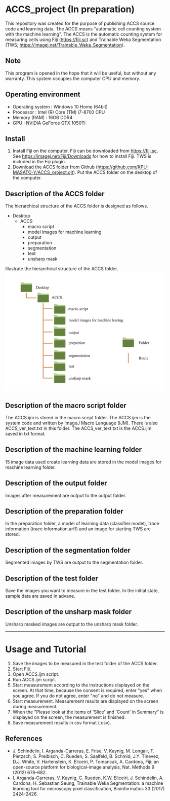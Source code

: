 # ACCS_project (In preparation)
This repository was created for the purpose of publishing ACCS source code and learning data.
The ACCS means "automatic cell counting system with the machine learning". The ACCS is the automatic counting system for measuring cells using Fiji (https://fiji.sc) and Trainable Weka Segmentation (TWS; https://imagej.net/Trainable_Weka_Segmentation).

## Note
This program is opened in the hope that it will be useful, but without any warranty. This system occupies the computer CPU and memory.

## Operating environment
* Operating system : Windows 10 Home (64bit)  
* Processor        : Intel (R) Core (TM) i7-8700 CPU  
* Memory (RAM)     : 16GB DDR4  
* GPU              : NVIDIA GeForce GTX 1050Ti  


## Install
1.  Install Fiji on the computer. Fiji can be downloaded from https://fiji.sc. See https://imagej.net/Fiji/Downloads for how to install Fiji. TWS is included in the Fiji plugin.
2.  Download the ACCS folder from Github (https://github.com/KPU-MASATO-Y/ACCS_project.git). Put the ACCS folder on the desktop of the computer.

## Description of the ACCS folder
The hierarchical structure of the ACCS folder is designed as follows.
* Desktop
  * ACCS
    * macro script
    * model images for machine learning
    * output
    * preparation
    * segmentation
    * test
    * unsharp mask
 
Illustrate the hierarchical structure of the ACCS folder.  
![Folder Structure](./ReadMe_images/Folder_structure.tiff)

## Description of the macro script folder
The ACCS.ijm is stored in the macro script folder. The ACCS.ijm is the system code and written by ImageJ Macro Language (IJM). There is also ACCS_ver_text.txt in this folder. The ACCS_ver_text.txt is the ACCS.ijm saved in txt format.

## Description of the machine learning folder
15 image data used create learning data are stored in the model images for machine learning folder. 

## Description of the output folder
Images after measurement are output to the output folder.

## Description of the preparation folder
In the preparation folder, a model of learning data (classifier.model), trace information (trace information.arff) and an image for starting TWS are stored.

## Description of the segmentation folder
Segmented images by TWS are output to the segmentation folder.

## Description of the test folder
Save the images you want to measure in the test folder. In the initial state, sample data are saved in advane.

## Description of the unsharp mask folder
Unsharp masked images are output to the unsharp mask folder.

***
# **Usage and Tutorial**
1. Save the images to be measured in the test folder of the ACCS folder.
2. Start Fiji.
3. Open ACCS.ijm script.
4. Run ACCS.ijm script.
5. Start measurement according to the instructions displayed on the screen. At that time, because the consent is required, enter "yes" when you agree. If you do not agree, enter "no" and do not measure.
6. Start measurement. Measurement results are displayed on the screen during measurement.
7. When the "Please look at the items of 'Slice' and 'Count' in Summary" is displayed on the screen, the measurement is finished.
8. Save measurement results in csv format (.csv).


## References
* J. Schindelin, I. Arganda-Carreras, E. Frise, V. Kaynig, M. Longair, T. Pietzsch, S. Preibisch, C. Rueden, S. Saalfeld, B. Schmid, J.Y. Tinevez, D.J. White, V. Hartenstein, K. Eliceiri, P. Tomancak, A. Cardona, Fiji: an open-source platform for biological-image analysis, Nat. Methods 9 (2012) 676-682.
* I. Arganda-Carreras, V. Kaynig, C. Rueden, K.W. Eliceiri, J. Schindelin, A. Cardona, H. Sebastian Seung, Trainable Weka Segmentation: a machine learning tool for microscopy pixel classification, Bioinformatics 33 (2017) 2424-2426.
